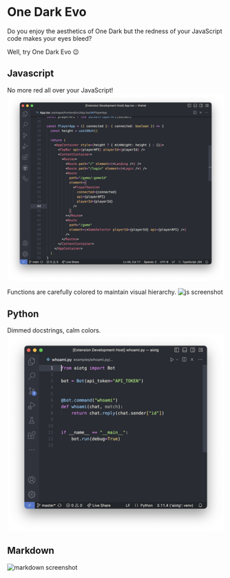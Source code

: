 # One Dark Evo

Do you enjoy the aesthetics of One Dark but the redness of your JavaScript code makes your eyes bleed?

Well, try One Dark Evo 😉

## Javascript

No more red all over your JavaScript!
![js screenshot](static/js.png)

Functions are carefully colored to maintain visual hierarchy.
![js screenshot](static/js2.png)

## Python

Dimmed docstrings, calm colors.
![python screenshot](static/python.png)

## Markdown

![markdown screenshot](static/markdown.png)
